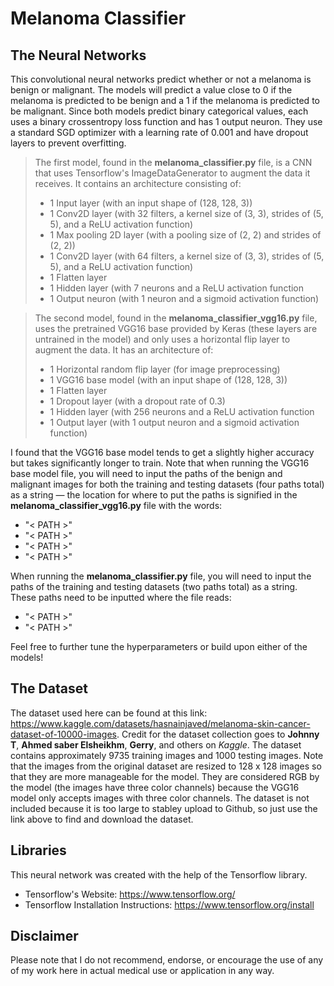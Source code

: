# Melanoma Classifier

## The Neural Networks
This convolutional neural networks predict whether or not a melanoma is benign or malignant. The models will predict a value close to 0 if the melanoma is predicted to be benign and a 1 if the melanoma is predicted to be malignant. Since both models predict binary categorical values, each uses a binary crossentropy loss function and has 1 output neuron. They use a standard SGD optimizer with a learning rate of 0.001 and have dropout layers to prevent overfitting.

> The first model, found in the **melanoma_classifier.py** file, is a CNN that uses Tensorflow's ImageDataGenerator to augment the data it receives. It contains an architecture consisting of:
> - 1 Input layer (with an input shape of (128, 128, 3))
> - 1 Conv2D layer (with 32 filters, a kernel size of (3, 3), strides of (5, 5), and a ReLU activation function)
> - 1 Max pooling 2D layer (with a pooling size of (2, 2) and strides of (2, 2))
> - 1 Conv2D layer (with 64 filters, a kernel size of (3, 3), strides of (5, 5), and a ReLU activation function)
> - 1 Flatten layer
> - 1 Hidden layer (with 7 neurons and a ReLU activation function
> - 1 Output neuron (with 1 neuron and a sigmoid activation function)

> The second model, found in the **melanoma_classifier_vgg16.py** file, uses the pretrained VGG16 base provided by Keras (these layers are untrained in the model) and only uses a horizontal flip layer to augment the data. It has an architecture of:
> - 1 Horizontal random flip layer (for image preprocessing)
> - 1 VGG16 base model (with an input shape of (128, 128, 3))
> - 1 Flatten layer
> - 1 Dropout layer (with a dropout rate of 0.3)
> - 1 Hidden layer (with 256 neurons and a ReLU activation function
> - 1 Output layer (with 1 output neuron and a sigmoid activation function)

I found that the VGG16 base model tends to get a slightly higher accuracy but takes significantly longer to train. Note that when running the VGG16 base model file, you will need to input the paths of the benign and malignant images for both the training and testing datasets (four paths total) as a string — the location for where to put the paths is signified in the **melanoma_classifier_vgg16.py** file with the words: 
- "< PATH >" 
- "< PATH >" 
- "< PATH >" 
- "< PATH >" 

When running the **melanoma_classifier.py** file, you will need to input the paths of the training and testing datasets (two paths total) as a string. These paths need to be inputted where the file reads:
- "< PATH >" 
- "< PATH >" 

Feel free to further tune the hyperparameters or build upon either of the models!

## The Dataset
The dataset used here can be found at this link: https://www.kaggle.com/datasets/hasnainjaved/melanoma-skin-cancer-dataset-of-10000-images. Credit for the dataset collection goes to **Johnny T**, **Ahmed saber Elsheikhm**, **Gerry**, and others on *Kaggle*. The dataset contains approximately 9735 training images and 1000 testing images. Note that the images from the original dataset are resized to 128 x 128 images so that they are more manageable for the model. They are considered RGB by the model (the images have three color channels) because the VGG16 model only accepts images with three color channels. The dataset is not included because it is too large to stabley upload to Github, so just use the link above to find and download the dataset.

## Libraries
This neural network was created with the help of the Tensorflow library.
- Tensorflow's Website: https://www.tensorflow.org/
- Tensorflow Installation Instructions: https://www.tensorflow.org/install

## Disclaimer
Please note that I do not recommend, endorse, or encourage the use of any of my work here in actual medical use or application in any way. 
